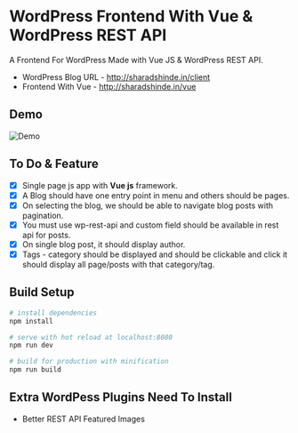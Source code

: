 # WordPress Frontend With Vue & WordPress REST API

A Frontend For WordPress Made with Vue JS & WordPress REST API.

* WordPress Blog URL - http://sharadshinde.in/client
* Frontend With Vue - http://sharadshinde.in/vue

## Demo

![Demo](https://github.com/shindesharad71/WordPress-Fronted-With-Vue/blob/master/demo.gif?raw=true "Demo")

## To Do & Feature

- [x] Single page js app with **Vue js** framework.
- [x] A Blog should have one entry point in menu and others should be pages.
- [x] On selecting the blog, we should be able to navigate blog posts with pagination.
- [x] You must use wp-rest-api and custom field should be available in rest api for posts.
- [x] On single blog post, it should display author.
- [x] Tags - category should be displayed and should be clickable and click it should display all page/posts with that category/tag.

## Build Setup

``` bash
# install dependencies
npm install

# serve with hot reload at localhost:8080
npm run dev

# build for production with minification
npm run build
```

## Extra WordPess Plugins Need To Install

* Better REST API Featured Images